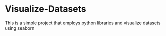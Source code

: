 # Visualize-Datasets
This is a simple project that employs python libraries and visualize datasets using seaborn
